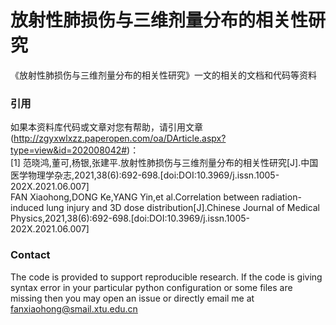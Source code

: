 # 放射性肺损伤与三维剂量分布的相关性研究
《放射性肺损伤与三维剂量分布的相关性研究》一文的相关的文档和代码等资料
### 引用
如果本资料库代码或文章对您有帮助，请引用文章(http://zgyxwlxzz.paperopen.com/oa/DArticle.aspx?type=view&id=202008042#)：  
[1] 范晓鸿,董可,杨银,张建平.放射性肺损伤与三维剂量分布的相关性研究[J].中国医学物理学杂志,2021,38(6):692-698.[doi:DOI:10.3969/j.issn.1005-202X.2021.06.007]   
FAN Xiaohong,DONG Ke,YANG Yin,et al.Correlation between radiation-induced lung injury and 3D dose distribution[J].Chinese Journal of Medical Physics,2021,38(6):692-698.[doi:DOI:10.3969/j.issn.1005-202X.2021.06.007] 

### Contact  
The code is provided to support reproducible research. If the code is giving syntax error in your particular python configuration or some files are missing then you may open an issue or directly email me at fanxiaohong@smail.xtu.edu.cn
